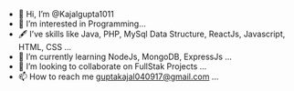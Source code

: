 - 👋 Hi, I’m @Kajalgupta1011
- 👀 I’m interested in Programming...
- 🖋️ I’ve skills like Java, PHP, MySql Data Structure, ReactJs, Javascript, HTML, CSS ...
- 🌱 I’m currently learning NodeJs, MongoDB, ExpressJs ...
- 💞️ I’m looking to collaborate on FullStak Projects ...
- 📫 How to reach me guptakajal040917@gmail.com ...

<!---
Kajalgupta1011/Kajalgupta1011 is a ✨ special ✨ repository because its `README.md` (this file) appears on your GitHub profile.
You can click the Preview link to take a look at your changes.
--->
